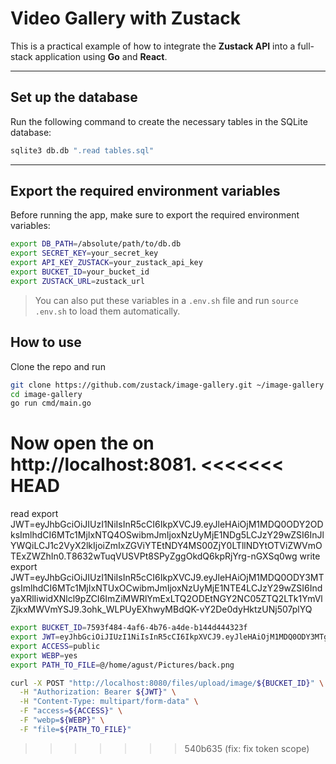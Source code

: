 # Video Gallery with Zustack

This is a practical example of how to integrate the **Zustack API** into 
a full-stack application using **Go** and **React**.

---

## Set up the database

Run the following command to create the necessary tables in the SQLite database:

```bash
sqlite3 db.db ".read tables.sql"
```

---

## Export the required environment variables

Before running the app, make sure to export the required environment variables:

```bash
export DB_PATH=/absolute/path/to/db.db
export SECRET_KEY=your_secret_key
export API_KEY_ZUSTACK=your_zustack_api_key
export BUCKET_ID=your_bucket_id
export ZUSTACK_URL=zustack_url
```

> You can also put these variables in a `.env.sh` file and run `source .env.sh` 
to load them automatically.

## How to use
Clone the repo and run
```bash
git clone https://github.com/zustack/image-gallery.git ~/image-gallery
cd image-gallery
go run cmd/main.go
```

Now open the on http://localhost:8081.
<<<<<<< HEAD
=======

read
export JWT=eyJhbGciOiJIUzI1NiIsInR5cCI6IkpXVCJ9.eyJleHAiOjM1MDQ0ODY2ODksImlhdCI6MTc1MjIxNTQ4OSwibmJmIjoxNzUyMjE1NDg5LCJzY29wZSI6InJlYWQiLCJ1c2VyX2lkIjoiZmIxZGViYTEtNDY4MS00ZjY0LTllNDYtOTViZWVmOTExZWZhIn0.T8632wTuqVUSVPt8SPyZggOkdQ6kpRjYrg-nGXSq0wg
write
export JWT=eyJhbGciOiJIUzI1NiIsInR5cCI6IkpXVCJ9.eyJleHAiOjM1MDQ0ODY3MTgsImlhdCI6MTc1MjIxNTUxOCwibmJmIjoxNzUyMjE1NTE4LCJzY29wZSI6IndyaXRlIiwidXNlcl9pZCI6ImZiMWRlYmExLTQ2ODEtNGY2NC05ZTQ2LTk1YmVlZjkxMWVmYSJ9.3ohk_WLPUyEXhwyMBdQK-vY2De0dyHktzUNj507plYQ

```bash
export BUCKET_ID=7593f484-4af6-4b76-a4de-b144d444323f 
export JWT=eyJhbGciOiJIUzI1NiIsInR5cCI6IkpXVCJ9.eyJleHAiOjM1MDQ0ODY3MTgsImlhdCI6MTc1MjIxNTUxOCwibmJmIjoxNzUyMjE1NTE4LCJzY29wZSI6IndyaXRlIiwidXNlcl9pZCI6ImZiMWRlYmExLTQ2ODEtNGY2NC05ZTQ2LTk1YmVlZjkxMWVmYSJ9.3ohk_WLPUyEXhwyMBdQK-vY2De0dyHktzUNj507plYQ
export ACCESS=public   
export WEBP=yes        
export PATH_TO_FILE=@/home/agust/Pictures/back.png
```

```bash
curl -X POST "http://localhost:8080/files/upload/image/${BUCKET_ID}" \
  -H "Authorization: Bearer ${JWT}" \
  -H "Content-Type: multipart/form-data" \
  -F "access=${ACCESS}" \
  -F "webp=${WEBP}" \
  -F "file=${PATH_TO_FILE}"
```

>>>>>>> 540b635 (fix: fix token scope)
